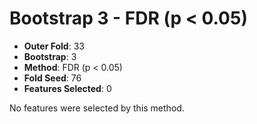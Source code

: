 # Bootstrap 3 - FDR (p < 0.05)

- **Outer Fold**: 33
- **Bootstrap**: 3
- **Method**: FDR (p < 0.05)
- **Fold Seed**: 76
- **Features Selected**: 0

No features were selected by this method.
